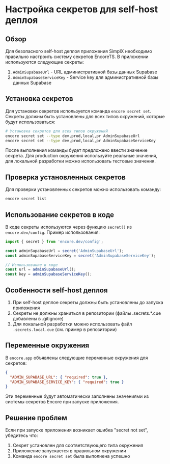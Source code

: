 # Настройка секретов для self-host деплоя

## Обзор

Для безопасного self-host деплоя приложения SimplX необходимо правильно настроить систему секретов EncoreTS. В приложении используются следующие секреты:

1. `AdminSupabaseUrl` - URL административной базы данных Supabase
2. `AdminSupabaseServiceKey` - Service key для административной базы данных Supabase

## Установка секретов

Для установки секретов используется команда `encore secret set`. Секреты должны быть установлены для всех типов окружений, которые будут использоваться:

```bash
# Установка секретов для всех типов окружений
encore secret set --type dev,prod,local,pr AdminSupabaseUrl
encore secret set --type dev,prod,local,pr AdminSupabaseServiceKey
```

После выполнения команды будет предложено ввести значение секрета. Для production окружения используйте реальные значения, для локальной разработки можно использовать тестовые значения.

## Проверка установленных секретов

Для проверки установленных секретов можно использовать команду:

```bash
encore secret list
```

## Использование секретов в коде

В коде секреты используются через функцию `secret()` из `encore.dev/config`. Пример использования:

```typescript
import { secret } from 'encore.dev/config';

const adminSupabaseUrl = secret('AdminSupabaseUrl');
const adminSupabaseServiceKey = secret('AdminSupabaseServiceKey');

// Использование в коде
const url = adminSupabaseUrl();
const key = adminSupabaseServiceKey();
```

## Особенности self-host деплоя

1. При self-host деплое секреты должны быть установлены до запуска приложения
2. Секреты не должны храниться в репозитории (файлы .secrets.*.cue добавлены в .gitignore)
3. Для локальной разработки можно использовать файл `.secrets.local.cue` (см. пример в репозитории)

## Переменные окружения

В `encore.app` объявлены следующие переменные окружения для секретов:

```json
{
  "ADMIN_SUPABASE_URL": { "required": true },
  "ADMIN_SUPABASE_SERVICE_KEY": { "required": true }
}
```

Эти переменные будут автоматически заполнены значениями из системы секретов Encore при запуске приложения.

## Решение проблем

Если при запуске приложения возникает ошибка "secret not set", убедитесь что:

1. Секрет установлен для соответствующего типа окружения
2. Приложение запускается в правильном окружении
3. Команда `encore secret set` была выполнена успешно
